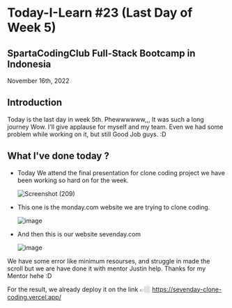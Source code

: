# Today-I-Learn #23 (Last Day of Week 5)
## SpartaCodingClub Full-Stack Bootcamp in Indonesia
November 16th, 2022

## Introduction

  Today is the last day in week 5th. Phewwwwww,,, It was such a long journey Wow. I'll give applause for myself and my team.
  Even we had some problem while working on it, but still Good Job guys.
  :D

## What I've done today ?

   - Today We attend the final presentation for clone coding project we have been working so hard on for the week.

     ![Screenshot (209)](https://user-images.githubusercontent.com/62550785/202576996-d0e9c3c4-eb66-4afb-8f49-12b616621275.png)

   - This one is the monday.com website we are trying to clone coding.

     ![image](https://user-images.githubusercontent.com/62550785/202575948-c2ef2056-cb16-4269-a1f5-ec1beefc3b18.png)

   - And then this is our website sevenday.com

     ![image](https://user-images.githubusercontent.com/62550785/202575970-d7356eb5-9835-40d3-ab8a-0d3dfc67f797.png)

   We have some error like minimum resourses, and struggle in made the scroll but we are have done it with mentor Justin help.
   Thanks for my Mentor hehe :D
   
   For the result, we already deploy it on the link 👉🏼 https://sevenday-clone-coding.vercel.app/

